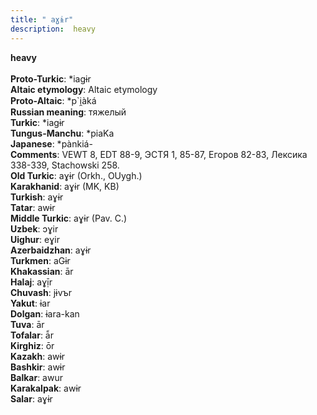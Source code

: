 ```yaml
---
title: " aɣɨr"
description:  heavy
---
```

<p data-pagefind-weight="0.5">
<strong> heavy</strong><br><br>
<strong>Proto-Turkic</strong>:  *iagɨr<br>
<strong>Altaic etymology</strong>:  Altaic etymology<br>
<strong> Proto-Altaic</strong>:  *p`i̯àká<br>
<strong>Russian meaning</strong>:  тяжелый<br>
<strong>Turkic</strong>:  *iagɨr<br>
<strong>Tungus-Manchu</strong>:  *piaKa<br>
<strong>Japanese</strong>:  *pànkiá-<br>
<strong>Comments</strong>:  VEWT 8, EDT 88-9, ЭСТЯ 1, 85-87, Егоров 82-83, Лексика 338-339, Stachowski 258.<br>
<strong>Old Turkic</strong>:  aɣɨr (Orkh., OUygh.)<br>
<strong>Karakhanid</strong>:  aɣɨr (MK, KB)<br>
<strong>Turkish</strong>:  aɣɨr<br>
<strong>Tatar</strong>:  awɨr<br>
<strong>Middle Turkic</strong>:  aɣɨr (Pav. C.)<br>
<strong>Uzbek</strong>:  ɔɣir<br>
<strong>Uighur</strong>:  eɣir<br>
<strong>Azerbaidzhan</strong>:  aɣɨr<br>
<strong>Turkmen</strong>:  aGɨr<br>
<strong>Khakassian</strong>:  ār<br>
<strong>Halaj</strong>:  aɣị̄r<br>
<strong>Chuvash</strong>:  jɨvъr<br>
<strong>Yakut</strong>:  ɨar<br>
<strong>Dolgan</strong>:  ɨara-kan<br>
<strong>Tuva</strong>:  ār<br>
<strong>Tofalar</strong>:  ā̃r<br>
<strong>Kirghiz</strong>:  ōr<br>
<strong>Kazakh</strong>:  awɨr<br>
<strong>Bashkir</strong>:  awɨr<br>
<strong>Balkar</strong>:  awur<br>
<strong>Karakalpak</strong>:  awɨr<br>
<strong>Salar</strong>:  aɣɨr<br>

</p>
